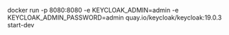 docker run -p 8080:8080 -e KEYCLOAK_ADMIN=admin -e KEYCLOAK_ADMIN_PASSWORD=admin quay.io/keycloak/keycloak:19.0.3 start-dev